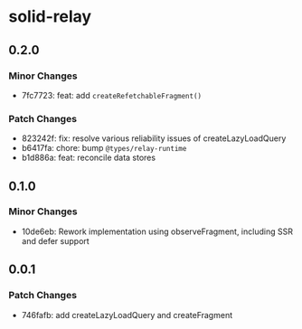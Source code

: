 # solid-relay

## 0.2.0

### Minor Changes

- 7fc7723: feat: add `createRefetchableFragment()`

### Patch Changes

- 823242f: fix: resolve various reliability issues of createLazyLoadQuery
- b6417fa: chore: bump `@types/relay-runtime`
- b1d886a: feat: reconcile data stores

## 0.1.0

### Minor Changes

- 10de6eb: Rework implementation using observeFragment, including SSR and defer support

## 0.0.1

### Patch Changes

- 746fafb: add createLazyLoadQuery and createFragment
